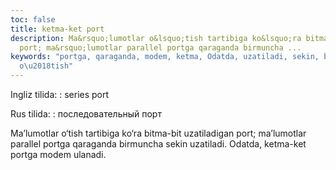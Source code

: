 ```yaml
---
toc: false
title: ketma-ket port
description: Ma&rsquo;lumotlar o&lsquo;tish tartibiga ko&lsquo;ra bitma-bit uzatiladigan
  port; ma&rsquo;lumotlar parallel portga qaraganda birmuncha ...
keywords: "portga, qaraganda, modem, ketma, Odatda, uzatiladi, sekin, birmuncha, Ma\u2019lumotlar,
  o\u2018tish"
---
```


Ingliz tilida:
:   series port

Rus tilida:
:   последовательный порт

Ma’lumotlar o‘tish tartibiga ko‘ra bitma-bit uzatiladigan port; ma’lumotlar parallel portga qaraganda birmuncha sekin uzatiladi. Odatda, ketma-ket portga modem ulanadi.